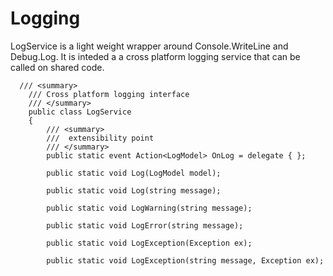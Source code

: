 # Logging

LogService is a light weight wrapper around Console.WriteLine and Debug.Log. It is inteded a a cross platform logging service that can be called on shared code.

````
  /// <summary>
    /// Cross platform logging interface
    /// </summary>
    public class LogService
    {
        /// <summary>
        ///  extensibility point
        /// </summary>
        public static event Action<LogModel> OnLog = delegate { };

        public static void Log(LogModel model);

        public static void Log(string message);

        public static void LogWarning(string message);

        public static void LogError(string message);

        public static void LogException(Exception ex);
        
        public static void LogException(string message, Exception ex);
````
